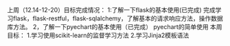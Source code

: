 上周（12.14-12-20）目标完成情况：
    1:了解一下flask的基本使用(已完成) 
        完成学习flask，flask-restful，flask-sqlalchemy，了解基本的请求响应方法，操作数据库方法。
    2，了解一下pyechart的基本使用（已完成）
        pyechart的简单使用
本周目标：
    1.学习使用scikit-learn的监督学习方法
    2.学习Jinja2模板语法